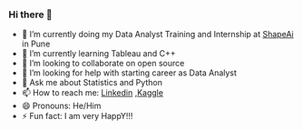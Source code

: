 ### Hi there 👋


- 🔭 I’m currently doing my Data Analyst Training and Internship at [ShapeAi](https://www.shapeai.tech/) in Pune
- 🌱 I’m currently learning Tableau and C++
- 👯 I’m looking to collaborate on open source
- 🤔 I’m looking for help with starting career as Data Analyst
- 💬 Ask me about Statistics and Python
- 📫 How to reach me: [Linkedin](https://www.linkedin.com/in/somnath-gherade-186677198/) ,[Kaggle](https://www.kaggle.com/somnathgherade/account)
- 😄 Pronouns: He/Him
- ⚡ Fun fact: I am very HappY!!!


